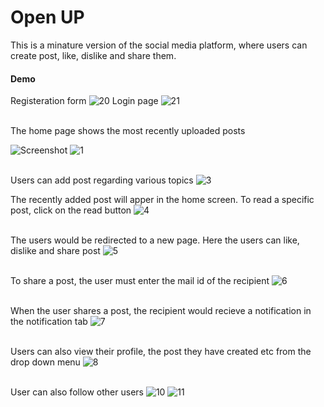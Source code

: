 # Open UP

This is a minature version of the social media platform, where users can create post, like, dislike and share them.

#### Demo
Registeration form
![20](https://user-images.githubusercontent.com/43414928/82763031-31373600-9e22-11ea-9cfa-f4e225d4c533.png)
Login page
![21](https://user-images.githubusercontent.com/43414928/82763043-4318d900-9e22-11ea-9a3b-ceb26e1cb3dd.png)

<br/>
The home page shows the most recently uploaded posts

![Screenshot](https://user-images.githubusercontent.com/43414928/82762940-9cccd380-9e21-11ea-8331-0f2235ec1f31.png)
![1](https://user-images.githubusercontent.com/43414928/82763104-cb977980-9e22-11ea-9ba4-ac3160d12fb1.png)

<br/> Users can add post regarding various topics
![3](https://user-images.githubusercontent.com/43414928/82762944-9dfe0080-9e21-11ea-8fcc-e9defa28684e.png)

The recently added post will apper in the home screen. To read a specific post, click on the read button
![4](https://user-images.githubusercontent.com/43414928/82762945-9f2f2d80-9e21-11ea-8a72-fdd48aec2d26.png)

<br/> The users would be redirected to a new page. Here the users can like, dislike and share post
![5](https://user-images.githubusercontent.com/43414928/82762947-a0605a80-9e21-11ea-87cc-0368ac79a2ee.png)

<br/> To share a post, the user must enter the mail id of the recipient
![6](https://user-images.githubusercontent.com/43414928/82762948-a22a1e00-9e21-11ea-824d-2c4f9f2dec7d.png)

<br/> When the user shares a post, the recipient would recieve a notification in the notification tab
![7](https://user-images.githubusercontent.com/43414928/82762956-a9e9c280-9e21-11ea-892b-9706f2205225.png)

<br/> Users can also view their profile, the post they have created etc from the drop down menu
![8](https://user-images.githubusercontent.com/43414928/82762958-ace4b300-9e21-11ea-82a0-1dd6ca8352fc.png)

<br/> User can also follow other users
![10](https://user-images.githubusercontent.com/43414928/82762949-a35b4b00-9e21-11ea-85a1-0000af0a0b60.png)
![11](https://user-images.githubusercontent.com/43414928/82762963-b1a96700-9e21-11ea-945e-7c5d01b9d3af.png)

